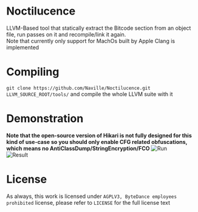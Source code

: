 # Noctilucence
LLVM-Based tool that statically extract the Bitcode section from an object file, run passes on it and recompile/link it again.  
Note that currently only support for MachOs built by Apple Clang is implemented

# Compiling
``git clone https://github.com/Naville/Noctilucence.git LLVM_SOURCE_ROOT/tools/`` and compile the whole LLVM suite with it

# Demonstration
**Note that the open-source version of Hikari is not fully designed for this kind of use-case so you should only enable CFG related obfuscations, which means no AntiClassDump/StringEncryption/FCO**
![Run](https://github.com/Naville/Noctilucence/blob/master/Images/Execution.png?raw=true)  
![Result](https://github.com/Naville/Noctilucence/blob/master/Images/After.png?raw=true)  
# License
As always, this work is licensed under ``AGPLV3, ByteDance employees prohibited`` license, please refer to ``LICENSE`` for the full license text
